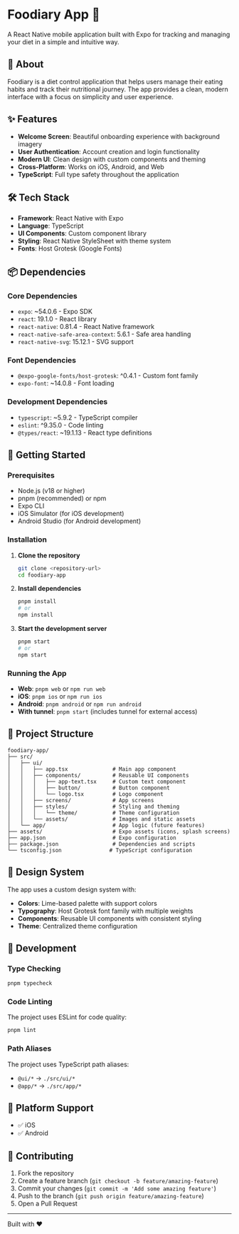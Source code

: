 # Foodiary App 🍏

A React Native mobile application built with Expo for tracking and managing your diet in a simple and intuitive way.

## 📱 About

Foodiary is a diet control application that helps users manage their eating habits and track their nutritional journey. The app provides a clean, modern interface with a focus on simplicity and user experience.

## ✨ Features

- **Welcome Screen**: Beautiful onboarding experience with background imagery
- **User Authentication**: Account creation and login functionality
- **Modern UI**: Clean design with custom components and theming
- **Cross-Platform**: Works on iOS, Android, and Web
- **TypeScript**: Full type safety throughout the application

## 🛠️ Tech Stack

- **Framework**: React Native with Expo
- **Language**: TypeScript
- **UI Components**: Custom component library
- **Styling**: React Native StyleSheet with theme system
- **Fonts**: Host Grotesk (Google Fonts)

## 📦 Dependencies

### Core Dependencies

- `expo`: ~54.0.6 - Expo SDK
- `react`: 19.1.0 - React library
- `react-native`: 0.81.4 - React Native framework
- `react-native-safe-area-context`: 5.6.1 - Safe area handling
- `react-native-svg`: 15.12.1 - SVG support

### Font Dependencies

- `@expo-google-fonts/host-grotesk`: ^0.4.1 - Custom font family
- `expo-font`: ~14.0.8 - Font loading

### Development Dependencies

- `typescript`: ~5.9.2 - TypeScript compiler
- `eslint`: ^9.35.0 - Code linting
- `@types/react`: ~19.1.13 - React type definitions

## 🚀 Getting Started

### Prerequisites

- Node.js (v18 or higher)
- pnpm (recommended) or npm
- Expo CLI
- iOS Simulator (for iOS development)
- Android Studio (for Android development)

### Installation

1. **Clone the repository**

   ```bash
   git clone <repository-url>
   cd foodiary-app
   ```

2. **Install dependencies**

   ```bash
   pnpm install
   # or
   npm install
   ```

3. **Start the development server**
   ```bash
   pnpm start
   # or
   npm start
   ```

### Running the App

- **Web**: `pnpm web` or `npm run web`
- **iOS**: `pnpm ios` or `npm run ios`
- **Android**: `pnpm android` or `npm run android`
- **With tunnel**: `pnpm start` (includes tunnel for external access)

## 📁 Project Structure

```
foodiary-app/
├── src/
│   ├── ui/
│   │   ├── app.tsx              # Main app component
│   │   ├── components/          # Reusable UI components
│   │   │   ├── app-text.tsx     # Custom text component
│   │   │   ├── button/          # Button component
│   │   │   └── logo.tsx         # Logo component
│   │   ├── screens/             # App screens
│   │   ├── styles/              # Styling and theming
│   │   │   └── theme/           # Theme configuration
│   │   └── assets/              # Images and static assets
│   └── app/                     # App logic (future features)
├── assets/                      # Expo assets (icons, splash screens)
├── app.json                     # Expo configuration
├── package.json                 # Dependencies and scripts
└── tsconfig.json               # TypeScript configuration
```

## 🎨 Design System

The app uses a custom design system with:

- **Colors**: Lime-based palette with support colors
- **Typography**: Host Grotesk font family with multiple weights
- **Components**: Reusable UI components with consistent styling
- **Theme**: Centralized theme configuration

## 🔧 Development

### Type Checking

```bash
pnpm typecheck
```

### Code Linting

The project uses ESLint for code quality:

```bash
pnpm lint
```

### Path Aliases

The project uses TypeScript path aliases:

- `@ui/*` → `./src/ui/*`
- `@app/*` → `./src/app/*`

## 📱 Platform Support

- ✅ iOS
- ✅ Android

## 🤝 Contributing

1. Fork the repository
2. Create a feature branch (`git checkout -b feature/amazing-feature`)
3. Commit your changes (`git commit -m 'Add some amazing feature'`)
4. Push to the branch (`git push origin feature/amazing-feature`)
5. Open a Pull Request

---

Built with ❤️

